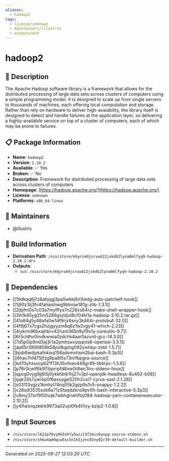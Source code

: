 ```yaml
---
aliases:
  - hadoop2
tags:
  - license/unknown
  - maintainers/illustris
  - outputs/out
---
```


# hadoop2

## 📝 Description

The Apache Hadoop software library is a framework that allows for
the distributed processing of large data sets across clusters of
computers using a simple programming model. It is designed to
scale up from single servers to thousands of machines, each
offering local computation and storage. Rather than rely on
hardware to deliver high-avaiability, the library itself is
designed to detect and handle failures at the application layer,
so delivering a highly-availabile service on top of a cluster of
computers, each of which may be prone to failures.


## 📋 Package Information

- **Name**: `hadoop2`
- **Version**: `2.10.2`
- **Available**: ✅ Yes
- **Broken**: ✅ No
- **Description**: Framework for distributed processing of large data sets across clusters of computers
- **Homepage**: [https://hadoop.apache.org/](https://hadoop.apache.org/)
- **License**: `unknown`
- **Platforms**: `x86_64-linux`
## 👥 Maintainers

- @illustris


## 🔧 Build Information

- **Derivation Path**: `/nix/store/k6yrsm9jsrvw422jvkdb2lyna0mlfyq9-hadoop-2.10.2.drv`
- **Outputs**:
  - `out`:  `/nix/store/k6yrsm9jsrvw422jvkdb2lyna0mlfyq9-hadoop-2.10.2`

## 🔗 Dependencies

- [[19dkqq6j7z6ahjqgj3pa5wkkj6rl3wdg-auto-patchelf-hook]]
- [[1j90z3lj3fn4fahaishwg9blnrjw181g-zlib-1.3.1]]
- [[2jbjfm0s7c03a7mylffys7n228vs64rz-make-shell-wrapper-hook]]
- [[3ih1k45yg25m5289gszdjxl8cf04kl1a-hadoop-2.10.2.tar.gz]]
- [[41s84g5y48afa0w1df9rjz6sny3k464r-protobuf-32.0]]
- [[4f9j67x7cgs2hzjgyyzm8q6z1w2vgy41-which-2.23]]
- [[4lykrm96bxajhbrv42nzm365n9yf9s1y-coreutils-9.7]]
- [[6r5cldhv0mdkwwia0zdchk4aar0azvrd-gcc-14.3.0]]
- [[7d5p0ip9nd3aj3r1a2pmhsxxizqqnis8-openssl-3.5.1]]
- [[ap65r3906858k58jisl8qphg092ywhkp-zstd-1.5.7]]
- [[bjsb6wdjykafnkixq156qdvmxhsm2bai-bash-5.3p3]]
- [[i6hav7nfd75jfzg9pa8l5s73nrfbpgra-source]]
- [[kd70yhxsscpb21f13h35vfnav448gr49-libtirpc-1.3.6]]
- [[p76r0cwlf6k97ibprrpfd8xw0r8wc3nx-stdenv-linux]]
- [[qpcg0vyg9jj6i5j0ykkhblk1hj27v3pl-openjdk-headless-8u462-b08]]
- [[qqk29s7ywi4p0f6axsygai52fih2vsl7-cyrus-sasl-2.1.28]]
- [[s03113vgzz1kmhzl74nq55k2gzp9s1v5-snappy-1.2.2]]
- [[v28sdl3535sxb6a71z5faqdzbns9pv0h-bash-interactive-5.3p3]]
- [[v8my37srf950lvqk7wbhgriwhflzj084-hadoop-yarn-containerexecutor-2.10.2]]
- [[y4lfwlviqzkdrk9973a02vpl0fk4h1vy-bzip2-1.0.8]]

## 📁 Input Sources

- `/nix/store/l622p70vy8k5sh7y5wizi5f2mic6ynpg-source-stdenv.sh`
- `/nix/store/shkw4qm9qcw5sc5n1k5jznc83ny02r39-default-builder.sh`

---
*Generated on 2025-09-27 12:03:20 UTC*
